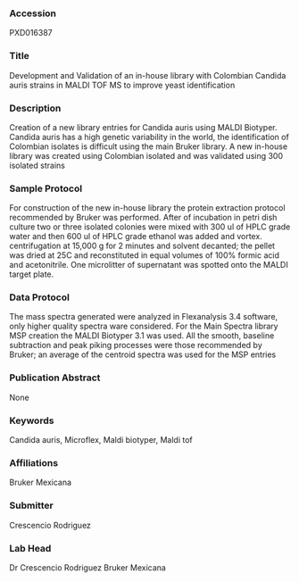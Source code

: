 ### Accession
PXD016387

### Title
Development and Validation of an in-house library with Colombian Candida auris strains in MALDI TOF MS to improve yeast identification

### Description
Creation of a new library entries for Candida auris using MALDI Biotyper. Candida auris has a high genetic variability in the world, the identification of Colombian isolates is difficult using the main Bruker library. A new in-house library was created using Colombian isolated and was validated using 300 isolated strains

### Sample Protocol
For construction of the new in-house library the protein extraction protocol recommended by Bruker was performed. After of incubation in petri dish culture two or three isolated colonies were mixed with 300 ul of HPLC grade water and then 600 ul of HPLC grade ethanol was added and vortex. centrifugation at 15,000 g for 2 minutes and solvent decanted; the pellet was dried at 25C and reconstituted in equal volumes of 100% formic acid and acetonitrile. One microlitter of supernatant was spotted onto the MALDI target plate.

### Data Protocol
The mass spectra generated were analyzed in Flexanalysis 3.4 software, only higher quality spectra ware considered. For the Main Spectra library MSP creation the MALDI Biotyper 3.1 was used. All the smooth, baseline subtraction and peak piking processes were those recommended by Bruker; an average of the centroid spectra was used for the MSP entries

### Publication Abstract
None

### Keywords
Candida auris, Microflex, Maldi biotyper, Maldi tof

### Affiliations
Bruker Mexicana

### Submitter
Crescencio Rodriguez

### Lab Head
Dr Crescencio Rodriguez
Bruker Mexicana


